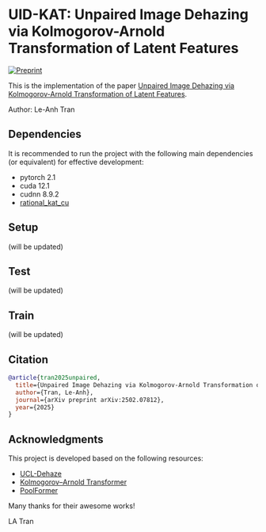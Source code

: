# UID-KAT: Unpaired Image Dehazing via Kolmogorov-Arnold Transformation of Latent Features

[![Preprint](https://img.shields.io/badge/Preprint-arXiv-red)](https://arxiv.org/abs/2502.07812)

This is the implementation of the paper [Unpaired Image Dehazing via Kolmogorov-Arnold Transformation of Latent Features](https://arxiv.org/abs/2502.07812).

Author: Le-Anh Tran

## Dependencies
It is recommended to run the project with the following main dependencies (or equivalent) for effective development:
- pytorch 2.1
- cuda 12.1
- cudnn 8.9.2
- [rational_kat_cu](https://github.com/Adamdad/rational_kat_cu)

## Setup
(will be updated)

## Test
(will be updated)

## Train
(will be updated)

## Citation
```bibtex
@article{tran2025unpaired,
  title={Unpaired Image Dehazing via Kolmogorov-Arnold Transformation of Latent Features},
  author={Tran, Le-Anh},
  journal={arXiv preprint arXiv:2502.07812},
  year={2025}
}
```

## Acknowledgments

This project is developed based on the following resources:
- [UCL-Dehaze](https://github.com/yz-wang/UCL-Dehaze)
- [Kolmogorov–Arnold Transformer](https://github.com/Adamdad/kat)
- [PoolFormer](https://github.com/sail-sg/poolformer)

Many thanks for their awesome works!

LA Tran

